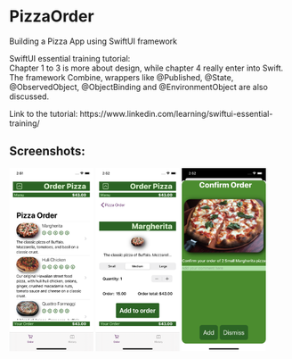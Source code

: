 # PizzaOrder

<p>Building a Pizza App using SwiftUI framework</p>
<p>SwiftUI essential training tutorial:<br />Chapter 1 to 3 is more about design, while chapter 4 really enter into Swift.<br />The framework Combine, wrappers like @Published, @State, @ObservedObject, @ObjectBinding and @EnvironmentObject are also discussed.</p>
<p>Link to the tutorial: https://www.linkedin.com/learning/swiftui-essential-training/</p>
<h2>Screenshots:</h2>
<p float="left">
  <img src = "Image/screenshot_1.png" width= "30%" /> 
  <img src = "Image/screenshot_2.png" width= "30%" /> 
  <img src = "Image/screenshot_3.png" width= "30%" />
</p>
